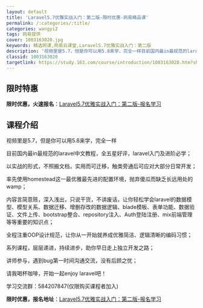 ```yaml
---
layout: default
title: 'Laravel5.7优雅实战入门：第二版-限时优惠-网易精品课'
permalink: /:categories/:title/
categories: wangyi2
tags: 网易提供
cover: 1003163020.jpg
keywords: 精选网课,网易云课堂,Laravel5.7优雅实战入门：第二版
description: '视频里是5.7，但是你可以用5.8来学，完全一样目前国内最in最规范的laravel中文教程，全五星好评，laravel'
classid: 1003163020
targetlink: https://study.163.com/course/introduction/1003163020.htm?share=1&shareId=1025206652&utm_campaign=share&utm_medium=iphoneShare&utm_source=&utm_u=1025206652
---
```


## 限时特惠

**限时优惠，火速报名**：[Laravel5.7优雅实战入门：第二版-报名学习](https://study.163.com/course/introduction/1003163020.htm?share=1&shareId=1025206652&utm_campaign=share&utm_medium=iphoneShare&utm_source=&utm_u=1025206652)

## 课程介绍

视频里是5.7，但是你可以用5.8来学，完全一样



目前国内最in最规范的laravel中文教程，全五星好评，laravel入门及进阶必学；

以实战的形式，不照搬文档，实用而可迁移，触类旁通后可应对大部分日常开发；

率先使用homestead这一最优雅最先进的配置环境，抛弃傻瓜而缺乏长远用处的wamp；

内容言简意赅，深入浅出，只说干货，不讲废话，让你轻松学会laravel的数据模型、模型关系、数据迁移、增删存改的数据逻辑、blade模板、表单功能、数据验证、文件上传、bootstrap整合、repository注入、Auth登陆注册、mix前端管理等等重要的知识点；

全程注重OOP设计规范，让你从一开始就养成优雅简洁、逻辑清晰的编码习惯；

系列课程，层层递进，持续进步，助你早日走上独立开发之路；

讲师参与，遇到bug第一时间沟通交流，没有后顾之忧；

请我喝杯咖啡，开始一起enjoy laravel吧！



学习交流群：584207847(仅限购买课程者加入)

**限时优惠，报名地址**：[Laravel5.7优雅实战入门：第二版-报名学习](https://study.163.com/course/introduction/1003163020.htm?share=1&shareId=1025206652&utm_campaign=share&utm_medium=iphoneShare&utm_source=&utm_u=1025206652)

